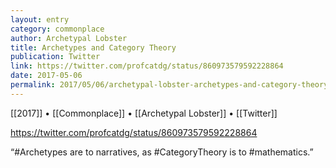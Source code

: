 ```yaml
---
layout: entry
category: commonplace
author: Archetypal Lobster
title: Archetypes and Category Theory
publication: Twitter
link: https://twitter.com/profcatdg/status/860973579592228864
date: 2017-05-06
permalink: 2017/05/06/archetypal-lobster-archetypes-and-category-theory
---
```


[[2017]] • [[Commonplace]] • [[Archetypal Lobster]] • [[Twitter]] 

https://twitter.com/profcatdg/status/860973579592228864

“#Archetypes are to narratives, as #CategoryTheory is to #mathematics.”




